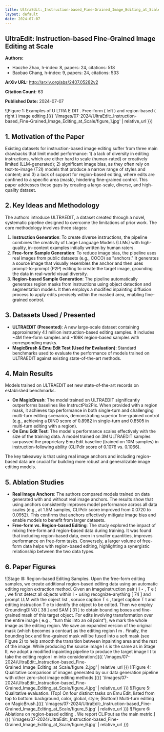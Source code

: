 ```yaml
---
title: UltraEdit:_Instruction-based_Fine-Grained_Image_Editing_at_Scale
layout: default
date: 2024-07-07
---
```

## UltraEdit: Instruction-based Fine-Grained Image Editing at Scale
**Authors:**
- Haozhe Zhao, h-index: 8, papers: 24, citations: 518
- Baobao Chang, h-index: 9, papers: 24, citations: 533

**ArXiv URL:** http://arxiv.org/abs/2407.05282v2

**Citation Count:** 63

**Published Date:** 2024-07-07

![Figure 1: Examples of U LTRA E DIT . Free-form ( left ) and region-based ( right ) image editing.]({{ '/images/07-2024/UltraEdit:_Instruction-based_Fine-Grained_Image_Editing_at_Scale/figure_1.jpg' | relative_url }})
## 1. Motivation of the Paper
Existing datasets for instruction-based image editing suffer from three main drawbacks that limit model performance: 1) a lack of diversity in editing instructions, which are either hard to scale (human-rated) or creatively limited (LLM-generated); 2) significant image bias, as they often rely on text-to-image (T2I) models that produce a narrow range of styles and content; and 3) a lack of support for region-based editing, where edits are confined to a specific area (mask), hindering fine-grained control. This paper addresses these gaps by creating a large-scale, diverse, and high-quality dataset.

## 2. Key Ideas and Methodology
The authors introduce ULTRAEDIT, a dataset created through a novel, systematic pipeline designed to overcome the limitations of prior work. The core methodology involves three stages:
1.  **Instruction Generation**: To create diverse instructions, the pipeline combines the creativity of Large Language Models (LLMs) with high-quality, in-context examples initially written by human raters.
2.  **Free-form Sample Generation**: To reduce image bias, the pipeline uses real images from public datasets (e.g., COCO) as "anchors." It generates a source image that visually resembles the anchor and then uses prompt-to-prompt (P2P) editing to create the target image, grounding the data in real-world visual diversity.
3.  **Region-based Sample Generation**: The pipeline automatically generates region masks from instructions using object detection and segmentation models. It then employs a modified inpainting diffusion process to apply edits precisely within the masked area, enabling fine-grained control.

## 3. Datasets Used / Presented
*   **ULTRAEDIT (Presented)**: A new large-scale dataset containing approximately 4.1 million instruction-based editing samples. It includes ~4M free-form samples and ~108K region-based samples with corresponding masks.
*   **MagicBrush & Emu Edit Test (Used for Evaluation)**: Standard benchmarks used to evaluate the performance of models trained on ULTRAEDIT against existing state-of-the-art methods.

## 4. Main Results
Models trained on ULTRAEDIT set new state-of-the-art records on established benchmarks.
*   **On MagicBrush**: The model trained on ULTRAEDIT significantly outperforms baselines like InstructPix2Pix. When provided with a region mask, it achieves top performance in both single-turn and challenging multi-turn editing scenarios, demonstrating superior fine-grained control (e.g., achieving a DINO score of 0.8982 in single-turn and 0.8505 in multi-turn editing with a region).
*   **On Emu Edit Test**: The model's performance scales effectively with the size of the training data. A model trained on 3M ULTRAEDIT samples surpassed the proprietary Emu Edit baseline (trained on 10M samples) in instruction-following ability (CLIPdir score of 0.1076 vs. 0.1066).

The key takeaway is that using real image anchors and including region-based data are crucial for building more robust and generalizable image editing models.

## 5. Ablation Studies
*   **Real Image Anchors**: The authors compared models trained on data generated with and without real image anchors. The results show that using anchors consistently improves model performance across all data scales (e.g., at 1.5M samples, CLIPdir score improved from 0.0720 to 0.0952). This confirms that anchors effectively mitigate image bias and enable models to benefit from larger datasets.
*   **Free-form vs. Region-based Editing**: The study explored the impact of mixing free-form and region-based data during training. It was found that including region-based data, even in smaller quantities, improves performance on free-form tasks. Conversely, a larger volume of free-form data helps with region-based editing, highlighting a synergistic relationship between the two data types.

## 6. Paper Figures
![Stage III: Region-based Editing Samples. Upon the free-form editing samples, we create additional region-based editing data using an automatic editing region extraction method. Given an imageinstruction pair ⟨ I ⋆ , T e ⟩ , we first detect all objects within I ⋆ using recognize-anything [ 74 ] and prompt LLM with the object list , soruce caption T s , target caption T t and editing instruction T e to identify the object to be edited. Then we employ GroundingDINO [ 38 ] and SAM [ 31 ] to obtain bounding boxes and fine-grained mask of this target object. For edits involving transformation over the entire image ( e.g ., “turn this into an oil paint”), we mark the whole image as the editing region. We save an expanded version of the original mask (which becomes a contour) as the editing region I m . Finally, the bounding box and fine-grained mask will be fused into a soft mask (see Figure 2) to help smooth the transition between inpainting area and the rest of the image. While producing the source image I s is the same as in Stage II, we adopt a modified inpainting pipeline to produce the target image I t to take the editing region I m into consideration:]({{ '/images/07-2024/UltraEdit:_Instruction-based_Fine-Grained_Image_Editing_at_Scale/figure_2.jpg' | relative_url }})
![Figure 4: Qualitative comparison of images generated by our data generation pipeline with other zero-shot image editing methods.]({{ '/images/07-2024/UltraEdit:_Instruction-based_Fine-Grained_Image_Editing_at_Scale/figure_4.jpg' | relative_url }})
![Figure 5: Qualitative evaluation. (Top) On four distinct tasks on Emu Edit, listed from top to bottom: background, color, global, style; (Bottom) Multi-turn editing on MagicBrush.]({{ '/images/07-2024/UltraEdit:_Instruction-based_Fine-Grained_Image_Editing_at_Scale/figure_5.jpg' | relative_url }})
![Figure 6: Ablations on region-based editing . We report CLIPout as the main metric.]({{ '/images/07-2024/UltraEdit:_Instruction-based_Fine-Grained_Image_Editing_at_Scale/figure_6.jpg' | relative_url }})
